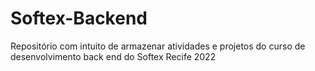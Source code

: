 # Softex-Backend
Repositório com intuito de armazenar atividades e projetos do curso de desenvolvimento back end do Softex Recife 2022
